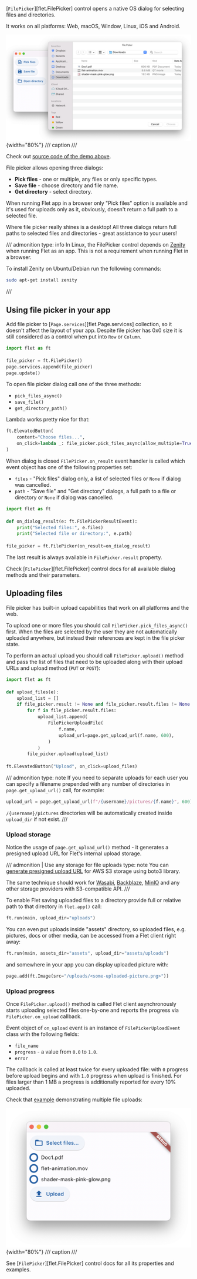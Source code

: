 [`FilePicker`][flet.FilePicker] control opens a native OS dialog for selecting files and directories.

It works on all platforms: Web, macOS, Window, Linux, iOS and Android.

![File picker all modes demo](https://raw.githubusercontent.com/flet-dev/examples/v1-docs/python/controls/file-picker/media/pick-save-and-get-directory-path.png){width="80%"}
/// caption
///

Check out [source code of the demo above](https://github.com/flet-dev/examples/blob/main/python/controls/file-picker/file-picker-all-modes.py).

File picker allows opening three dialogs:

* **Pick files** - one or multiple, any files or only specific types.
* **Save file** - choose directory and file name.
* **Get directory** - select directory.

When running Flet app in a browser only "Pick files" option is available and it's used for
uploads only as it, obviously, doesn't return a full path to a selected file.

Where file picker really shines is a desktop! All three dialogs return full paths to selected
files and directories - great assistance to your users!

/// admonition
    type: info
In Linux, the FilePicker control depends on [Zenity](https://help.gnome.org/users/zenity/stable/)  when running Flet as an app.
This is not a requirement when running Flet in a browser.

To install Zenity on Ubuntu/Debian run the following commands:
```bash
sudo apt-get install zenity
```
///

## Using file picker in your app

Add file picker to [`Page.services`][flet.Page.services] collection,
so it doesn't affect the layout of your app. Despite file picker has 0x0 size it is still considered as a control when put into `Row` or `Column`.

```python
import flet as ft

file_picker = ft.FilePicker()
page.services.append(file_picker)
page.update()
```

To open file picker dialog call one of the three methods:

* `pick_files_async()`
* `save_file()`
* `get_directory_path()`

Lambda works pretty nice for that:

```python
ft.ElevatedButton(
    content="Choose files...",
    on_click=lambda _: file_picker.pick_files_async(allow_multiple=True)
)
```

When dialog is closed `FilePicker.on_result` event handler is called which event object has one of the following properties set:

* `files` - "Pick files" dialog only, a list of selected files or `None` if dialog was cancelled.
* `path` - "Save file" and "Get directory" dialogs, a full path to a file or directory or `None` if dialog was cancelled.

```python
import flet as ft

def on_dialog_result(e: ft.FilePickerResultEvent):
    print("Selected files:", e.files)
    print("Selected file or directory:", e.path)

file_picker = ft.FilePicker(on_result=on_dialog_result)
```

The last result is always available in `FilePicker.result` property.

Check [`FilePicker`][flet.FilePicker] control docs for all available dialog methods and their parameters.

## Uploading files

File picker has built-in upload capabilities that work on all platforms and the web.

To upload one or more files you should call `FilePicker.pick_files_async()` first.
When the files are selected by the user they are not automatically uploaded anywhere, but instead their references are kept in the file picker state.

To perform an actual upload you should call `FilePicker.upload()` method and pass the list of files that need to be uploaded along with their upload URLs and upload method (`PUT` or `POST`):

```python
import flet as ft

def upload_files(e):
    upload_list = []
    if file_picker.result != None and file_picker.result.files != None:
        for f in file_picker.result.files:
            upload_list.append(
                FilePickerUploadFile(
                    f.name,
                    upload_url=page.get_upload_url(f.name, 600),
                )
            )
        file_picker.upload(upload_list)

ft.ElevatedButton("Upload", on_click=upload_files)
```

/// admonition
    type: note
If you need to separate uploads for each user you can specify a filename prepended with any number of directories in `page.get_upload_url()` call, for example:

```python
upload_url = page.get_upload_url(f"/{username}/pictures/{f.name}", 600)
```

`/{username}/pictures` directories will be automatically created inside `upload_dir` if not exist.
///

### Upload storage

Notice the usage of `page.get_upload_url()` method - it generates a presigned upload URL for Flet's internal upload storage.

/// admonition | Use any storage for file uploads
    type: note
You can [generate presigned upload URL](https://boto3.amazonaws.com/v1/documentation/api/latest/guide/s3-presigned-urls.html#generating-a-presigned-url-to-upload-a-file) for AWS S3 storage using boto3 library.

The same technique should work for [Wasabi](https://wasabi.com/), [Backblaze](https://www.backblaze.com/), [MinIO](https://min.io/) and any other  storage providers with S3-compatible API.
///

To enable Flet saving uploaded files to a directory provide full or relative path to that directory in `flet.app()` call:

```python
ft.run(main, upload_dir="uploads")
```

You can even put uploads inside "assets" directory, so uploaded files, e.g. pictures, docs or other media, can be accessed from a Flet client right away:

```python
ft.run(main, assets_dir="assets", upload_dir="assets/uploads")
```

and somewhere in your app you can display uploaded picture with:

```python
page.add(ft.Image(src="/uploads/<some-uploaded-picture.png>"))
```

### Upload progress

Once `FilePicker.upload()` method is called Flet client asynchronously starts uploading selected files one-by-one and reports the progress via `FilePicker.on_upload` callback.

Event object of `on_upload` event is an instance of `FilePickerUploadEvent` class with the following fields:

* `file_name`
* `progress` - a value from `0.0` to `1.0`.
* `error`

The callback is called at least twice for every uploaded file: with `0` progress before upload begins and with `1.0` progress when upload is finished. For files larger than 1 MB a progress is additionally reported for every 10% uploaded.

Check that [example](https://github.com/flet-dev/examples/blob/main/python/controls/file-picker/pick-and-upload.py) demonstrating multiple file uploads:


![File picker multiple uploads](https://raw.githubusercontent.com/flet-dev/examples/v1-docs/python/controls/file-picker/media/pick-and-upload.png){width="80%"}
/// caption
///

See [`FilePicker`][flet.FilePicker] control docs for all its properties and examples.
